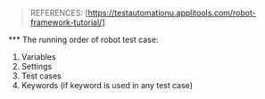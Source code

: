 > REFERENCES: [https://testautomationu.applitools.com/robot-framework-tutorial/]


*** The running order of robot test case: 
1. Variables
2. Settings
3. Test cases
4. Keywords (if keyword is used in any test case)
